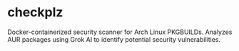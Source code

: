# checkplz
Docker-containerized security scanner for Arch Linux PKGBUILDs. Analyzes AUR packages using Grok AI to identify potential security vulnerabilities.
